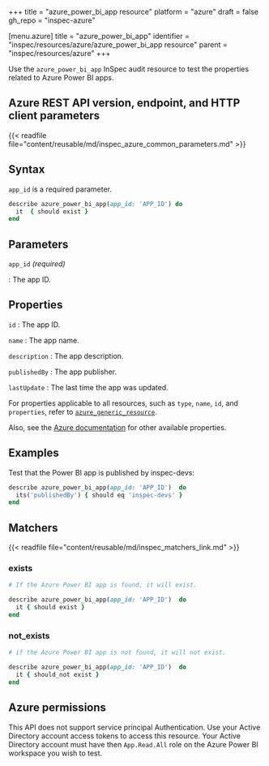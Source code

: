 +++
title = "azure_power_bi_app resource"
platform = "azure"
draft = false
gh_repo = "inspec-azure"

[menu.azure]
title = "azure_power_bi_app"
identifier = "inspec/resources/azure/azure_power_bi_app resource"
parent = "inspec/resources/azure"
+++

Use the `azure_power_bi_app` InSpec audit resource to test the properties related to Azure Power BI apps.

## Azure REST API version, endpoint, and HTTP client parameters

{{< readfile file="content/reusable/md/inspec_azure_common_parameters.md" >}}

## Syntax

`app_id` is a required parameter.

```ruby
describe azure_power_bi_app(app_id: 'APP_ID') do
  it  { should exist }
end
```

## Parameters

`app_id` _(required)_

: The app ID.

## Properties

`id`
: The app ID.

`name`
: The app name.

`description`
: The app description.

`publishedBy`
: The app publisher.

`lastUpdate`
: The last time the app was updated.

For properties applicable to all resources, such as `type`, `name`, `id`, and `properties`, refer to [`azure_generic_resource`](azure_generic_resource#properties).

Also, see the [Azure documentation](https://docs.microsoft.com/en-us/rest/api/power-bi/apps/get-app) for other available properties.

## Examples

Test that the Power BI app is published by inspec-devs:

```ruby
describe azure_power_bi_app(app_id: 'APP_ID')  do
  its('publishedBy') { should eq 'inspec-devs' }
end
```

## Matchers

{{< readfile file="content/reusable/md/inspec_matchers_link.md" >}}

### exists

```ruby
# If the Azure Power BI app is found, it will exist.

describe azure_power_bi_app(app_id: 'APP_ID')  do
  it { should exist }
end
```

### not_exists

```ruby
# if the Azure Power BI app is not found, it will not exist.

describe azure_power_bi_app(app_id: 'APP_ID')  do
  it { should_not exist }
end
```

## Azure permissions

This API does not support service principal Authentication. Use your Active Directory account access tokens to access this resource.
Your Active Directory account must have then `App.Read.All` role on the Azure Power BI workspace you wish to test.
